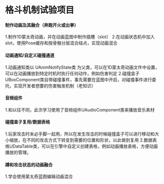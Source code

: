 # 格斗机制试验项目


#### 制作动画及其融合（奔跑开火或出拳）
1.制作1D蒙太奇动画，并在动画蓝图中制作插槽（slot）
2.在动画状态机中加入slot，使用Pose缓存和按骨骼分层混合结点，实现动画混合

#### 动画通知/自定义碰撞通道
1.动画通知类以 UAnimNotifyState类 为父类，可以在1D蒙太奇动画文件中设置，可以在动画播放到特定时机时执行任何动作，例如伤害判定
2.碰撞盒子UBoxComponent类自带碰撞事件，事先需要在蓝图中开启，对碰撞事件进行委托，实现开发者想要的伤害触发机制（老知识）

#### 音频组件
1.和以往不同，此次学习使用了音频组件UAudioComponent类来播放音乐素材

#### 碰撞盒子复用/数据表格
1.玩家攻击时未必手脚一起用，所以在发生攻击的时候碰撞盒子可以进行移动和大小缩放，在不同的攻击方式下转变到需要的位置和形状，以此做到复用
2.数据表格UDataTable类，可以在引擎中自定义创建表格，例如动画播放表格，方便动画播放的管理。

#### 蹲和攻击状态的动画融合
1.学会使用蒙太奇蓝图编辑动画混合